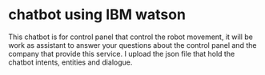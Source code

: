 # chatbot using IBM watson
 
This chatbot is for control panel that control the robot movement,
it will be work as assistant to answer your questions about the control panel and the company that provide this service.
I upload the json file that hold the chatbot intents, entities and dialogue.
